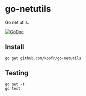 go-netutils
===========

Go net utils.

[![GoDoc](https://godoc.org/github.com/koofr/go-netutils?status.png)](https://godoc.org/github.com/koofr/go-netutils)

## Install

    go get github.com/koofr/go-netutils

## Testing

    go get -t
    go test
